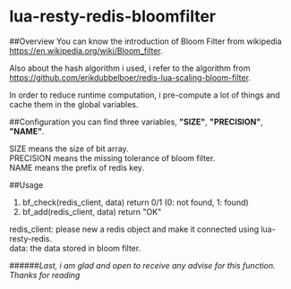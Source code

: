 # lua-resty-redis-bloomfilter

##Overview
You can know the introduction of Bloom Filter from wikipedia <https://en.wikipedia.org/wiki/Bloom_filter>.

Also about the hash algorithm i used, i refer to the algorithm from <https://github.com/erikdubbelboer/redis-lua-scaling-bloom-filter>.

In order to reduce runtime computation, i pre-compute a lot of things and cache them in the global variables.

##Configuration
you can find three variables, **"SIZE"**, **"PRECISION"**, **"NAME"**.

SIZE means the size of bit array.</br>
PRECISION means the missing tolerance of bloom filter.</br>
NAME means the prefix of redis key.

##Usage
1. bf_check(redis_client, data) return 0/1 (0: not found, 1: found)	
2. bf_add(redis_client, data) return "OK"

redis_client: please new a redis object and make it connected using lua-resty-redis.</br>
data: the data stored in bloom filter.


######*Last, i am glad and open to receive any advise for this function. Thanks for reading*
